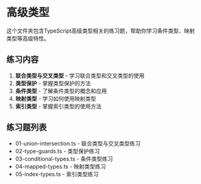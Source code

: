 # 高级类型

这个文件夹包含TypeScript高级类型相关的练习题，帮助你学习条件类型、映射类型等高级特性。

## 练习内容

1. **联合类型与交叉类型** - 学习联合类型和交叉类型的使用
2. **类型保护** - 掌握类型保护的方法
3. **条件类型** - 了解条件类型的概念和应用
4. **映射类型** - 学习如何使用映射类型
5. **索引类型** - 掌握索引类型的使用方法

## 练习题列表

- 01-union-intersection.ts - 联合类型与交叉类型练习
- 02-type-guards.ts - 类型保护练习
- 03-conditional-types.ts - 条件类型练习
- 04-mapped-types.ts - 映射类型练习
- 05-index-types.ts - 索引类型练习
